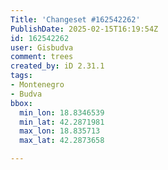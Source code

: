 ```yaml
---
Title: 'Changeset #162542262'
PublishDate: 2025-02-15T16:19:54Z
id: 162542262
user: Gisbudva
comment: trees
created_by: iD 2.31.1
tags:
- Montenegro
- Budva
bbox:
  min_lon: 18.8346539
  min_lat: 42.2871981
  max_lon: 18.835713
  max_lat: 42.2873658

---
```

